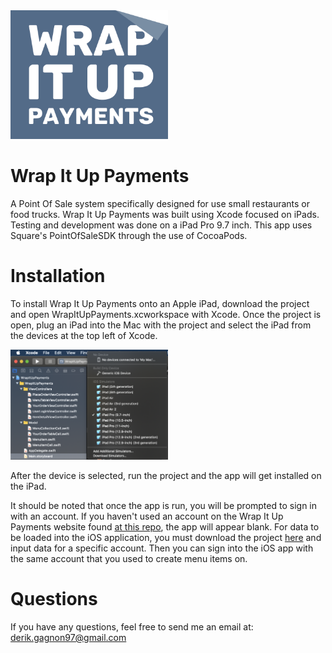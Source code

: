 <img src="Pictures/capstonelogo-14.png" width="50%">

# Wrap It Up Payments
A Point Of Sale system specifically designed for use small restaurants or food trucks.
Wrap It Up Payments was built using Xcode focused on iPads. Testing and development was done on a iPad Pro 9.7 inch.
This app uses Square's PointOfSaleSDK through the use of CocoaPods.

# Installation
To install Wrap It Up Payments onto an Apple iPad, download the project and open WrapItUpPayments.xcworkspace with Xcode. Once the project is open, plug an iPad into the Mac with the project and select the iPad from the devices at the top left of Xcode. 

<img src="Pictures/deviceList.png" width="50%">

After the device is selected, run the project and the app will get installed on the iPad.

It should be noted that once the app is run, you will be prompted to sign in with an account. If you haven't used an account on the Wrap It Up Payments website found [at this repo](https://github.com/DerikGagnon/WrapItUp-Web), the app will appear blank. For data to be loaded into the iOS application, you must download the project [here](https://github.com/DerikGagnon/WrapItUp-Web) and input data for a specific account. Then you can sign into the iOS app with the same account that you used to create menu items on.

# Questions
If you have any questions, feel free to send me an email at: derik.gagnon97@gmail.com

